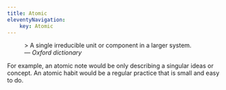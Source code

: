 ```yaml
---
title: Atomic
eleventyNavigation:
	key: Atomic
---
```


<figure>
  > A single irreducible unit or component in a larger system.
  <figcaption>
    — <cite>Oxford dictionary</cite>
  </figcaption>
</figure>
For example, an atomic note would be only describing a singular ideas or concept.
An atomic habit would be a regular practice that is small and easy to do.

